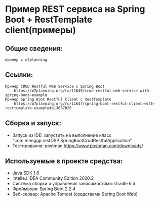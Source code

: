 # Пример REST сервиса на Spring Boot + RestTemplate client(примеры)

Общие сведения:
-----------------
    пример с o7planning
    
Ссылки:
--------------------------------------
    Пример CRUD Restful Web Service c Spring Boot
        https://o7planning.org/ru/11645/crud-restful-web-service-with-spring-boot-example
    Пример Spring Boot Restful Client c RestTemplate
        https://o7planning.org/ru/11647/spring-boot-restful-client-with-resttemplate-example#a13887020

Сборка и запуск:
--------------------------------------
* Запуск из IDE: запустить на выполнение класс "com.menggp.restOSP.SpringBootCrudRestfulApplication"
* Тестирование: postman
    https://www.postman.com/downloads/

Используемые в проекте средства:
--------------------------------------
* Java SDK 1.8
* IntelleJ IDEA Community Edition 2020.2
* Система сборки и управления  зависимостями: Gradle 6.5
* Фреймворк: Spring Boot 2.2.4
* Веб-сервер: Apache Tomcat (средствами Spring Boot Web)